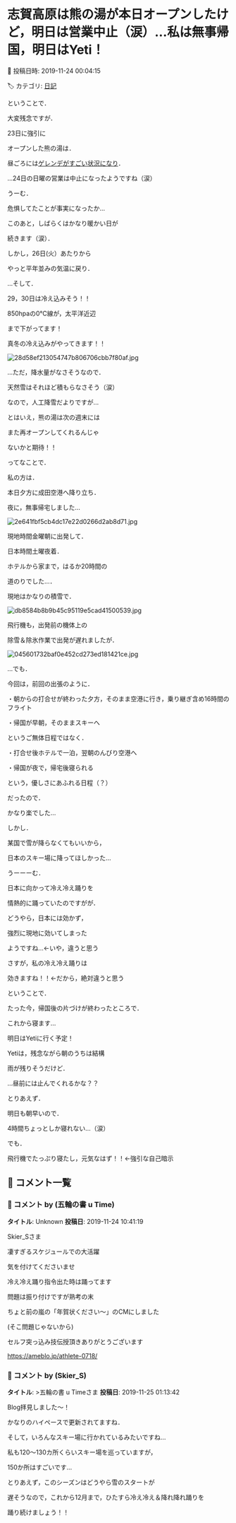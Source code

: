 # 志賀高原は熊の湯が本日オープンしたけど，明日は営業中止（涙）…私は無事帰国，明日はYeti！

📅 投稿日時: 2019-11-24 00:04:15

🏷️ カテゴリ: [日記](cc4b5682fb7b8b144980957a978653fb0.md)

ということで．


大変残念ですが．


23日に強引に


オープンした熊の湯は．


昼ごろには[ゲレンデがすごい状況になり](https://red.ap.teacup.com/gokurakuskier/1135.html)．


…24日の日曜の営業は中止になったようですね（涙）


うーむ．


危惧してたことが事実になったか…





このあと，しばらくはかなり暖かい日が


続きます（涙）．


しかし，26日(火）あたりから


やっと平年並みの気温に戻り．





…そして．


29，30日は冷え込みそう！！


850hpaの0℃線が，太平洋近辺


まで下がってます！


真冬の冷え込みがやってきます！！




![28d58ef213054747b806706cbb7f80af.jpg](images/28d58ef213054747b806706cbb7f80af.jpg)




…ただ，降水量がなさそうなので．


天然雪はそれほど積もらなさそう（涙）


なので，人工降雪だよりですが…


とはいえ，熊の湯は次の週末には


また再オープンしてくれるんじゃ


ないかと期待！！





ってなことで．


私の方は．


本日夕方に成田空港へ降り立ち．


夜に，無事帰宅しました…




![2e641fbf5cb4dc17e22d0266d2ab8d71.jpg](images/2e641fbf5cb4dc17e22d0266d2ab8d71.jpg)




現地時間金曜朝に出発して．


日本時間土曜夜着．


ホテルから家まで，はるか20時間の


道のりでした…．





現地はかなりの積雪で．




![db8584b8b9b45c95119e5cad41500539.jpg](images/db8584b8b9b45c95119e5cad41500539.jpg)




飛行機も，出発前の機体上の


除雪＆除氷作業で出発が遅れましたが．




![045601732baf0e452cd273ed181421ce.jpg](images/045601732baf0e452cd273ed181421ce.jpg)







…でも．


今回は，前回の出張のように．


・朝からの打合せが終わった夕方，そのまま空港に行き，乗り継ぎ含め16時間のフライト


・帰国が早朝，そのままスキーへ


というご無体日程ではなく．


・打合せ後ホテルで一泊，翌朝のんびり空港へ


・帰国が夜で，帰宅後寝られる


という，優しさにあふれる日程（？）


だったので．


かなり楽でした…





しかし．


某国で雪が降らなくてもいいから，


日本のスキー場に降ってほしかった…





うーーーむ．


日本に向かって冷え冷え踊りを


情熱的に踊っていたのですがが．


どうやら，日本には効かず，


強烈に現地に効いてしまった


ようですね…←いや，違うと思う





さすが，私の冷え冷え踊りは


効きますね！！←だから，絶対違うと思う





ということで．


たった今，帰国後の片づけが終わったところで．


これから寝ます…





明日はYetiに行く予定！


Yetiは，残念ながら朝のうちは結構


雨が残りそうだけど．


…昼前には止んでくれるかな？？





とりあえず．


明日も朝早いので．


4時間ちょっとしか寝れない…（涙）


でも．


飛行機でたっぷり寝たし，元気なはず！！←強引な自己暗示

## 💬 コメント一覧

### 💬 コメント by (五輪の書 u Time)
**タイトル**: Unknown
**投稿日**: 2019-11-24 10:41:19

Skier_Sさま

凄すぎるスケジュールでの大活躍

気を付けてくださいませ

冷え冷え踊り指令出た時は踊ってます

問題は振り付けですが熟考の末

ちょと前の嵐の「年賀状ください～」のCMにしました

(そこ問題じゃないから)

セルフ突っ込み技伝授頂きありがとうございます



https://ameblo.jp/athlete-0718/

### 💬 コメント by (Skier_S)
**タイトル**: >五輪の書 u Timeさま
**投稿日**: 2019-11-25 01:13:42

Blog拝見しました～！

かなりのハイペースで更新されてますね．

そして，いろんなスキー場に行かれているみたいですね…

私も120～130カ所くらいスキー場を巡っていますが，

150か所はすごいです…



とりあえず，このシーズンはどうやら雪のスタートが

遅そうなので，これから12月まで，ひたすら冷え冷え＆降れ降れ踊りを

踊り続けましょう！！

